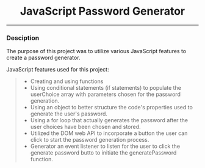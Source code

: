 <h1 align="center">JavaScript  Password Generator</h1>

---

### Desciption

The purpose of this project was to utilize various JavaScript features to create a password generator.

JavaScript features used for this project:

> - Creating and using functions
> - Using conditional statements (if statements) to populate the userChoice array with parameters chosen for the password generation.
> - Using an object to better structure the code's properties used to generate the user's password.
> - Using a for loop that actually generates the password after the user choices have been chosen and stored.
> - Utilized the DOM web API to incorporate a button the user can click to start the password generation process.
> - Generator an event listener to listen for the user to click the generate password butto to initiate the generatePassword function.

